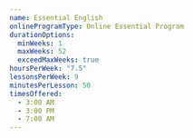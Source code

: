 ```yaml
---
name: Essential English
onlineProgramType: Online Essential Program
durationOptions:
  minWeeks: 1
  maxWeeks: 52
  exceedMaxWeeks: true
hoursPerWeek: "7.5"
lessonsPerWeek: 9
minutesPerLesson: 50
timesOffered:
  - 3:00 AM
  - 3:00 PM
  - 7:00 AM
---
```

